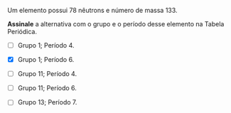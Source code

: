 Um elemento possui 78 nêutrons e número de massa 133.

**Assinale** a alternativa com o grupo e o período desse elemento na Tabela Periódica.

- [ ] Grupo 1; Período 4.
- [x] Grupo 1; Período 6.
- [ ] Grupo 11; Período 4.
- [ ] Grupo 11; Período 6.
- [ ] Grupo 13; Período 7.

